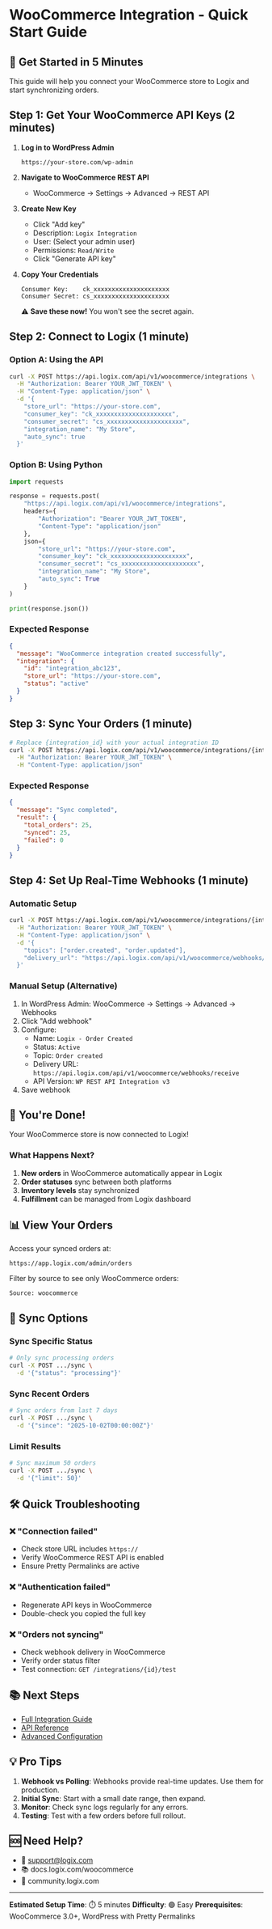 # WooCommerce Integration - Quick Start Guide

## 🚀 Get Started in 5 Minutes

This guide will help you connect your WooCommerce store to Logix and start synchronizing orders.

## Step 1: Get Your WooCommerce API Keys (2 minutes)

1. **Log in to WordPress Admin**
   ```
   https://your-store.com/wp-admin
   ```

2. **Navigate to WooCommerce REST API**
   - WooCommerce → Settings → Advanced → REST API

3. **Create New Key**
   - Click "Add key"
   - Description: `Logix Integration`
   - User: (Select your admin user)
   - Permissions: `Read/Write`
   - Click "Generate API key"

4. **Copy Your Credentials**
   ```
   Consumer Key:    ck_xxxxxxxxxxxxxxxxxxxxx
   Consumer Secret: cs_xxxxxxxxxxxxxxxxxxxxx
   ```
   ⚠️ **Save these now!** You won't see the secret again.

## Step 2: Connect to Logix (1 minute)

### Option A: Using the API

```bash
curl -X POST https://api.logix.com/api/v1/woocommerce/integrations \
  -H "Authorization: Bearer YOUR_JWT_TOKEN" \
  -H "Content-Type: application/json" \
  -d '{
    "store_url": "https://your-store.com",
    "consumer_key": "ck_xxxxxxxxxxxxxxxxxxxxx",
    "consumer_secret": "cs_xxxxxxxxxxxxxxxxxxxxx",
    "integration_name": "My Store",
    "auto_sync": true
  }'
```

### Option B: Using Python

```python
import requests

response = requests.post(
    "https://api.logix.com/api/v1/woocommerce/integrations",
    headers={
        "Authorization": "Bearer YOUR_JWT_TOKEN",
        "Content-Type": "application/json"
    },
    json={
        "store_url": "https://your-store.com",
        "consumer_key": "ck_xxxxxxxxxxxxxxxxxxxxx",
        "consumer_secret": "cs_xxxxxxxxxxxxxxxxxxxxx",
        "integration_name": "My Store",
        "auto_sync": True
    }
)

print(response.json())
```

### Expected Response

```json
{
  "message": "WooCommerce integration created successfully",
  "integration": {
    "id": "integration_abc123",
    "store_url": "https://your-store.com",
    "status": "active"
  }
}
```

## Step 3: Sync Your Orders (1 minute)

```bash
# Replace {integration_id} with your actual integration ID
curl -X POST https://api.logix.com/api/v1/woocommerce/integrations/{integration_id}/sync \
  -H "Authorization: Bearer YOUR_JWT_TOKEN" \
  -H "Content-Type: application/json"
```

### Expected Response

```json
{
  "message": "Sync completed",
  "result": {
    "total_orders": 25,
    "synced": 25,
    "failed": 0
  }
}
```

## Step 4: Set Up Real-Time Webhooks (1 minute)

### Automatic Setup

```bash
curl -X POST https://api.logix.com/api/v1/woocommerce/integrations/{integration_id}/webhooks \
  -H "Authorization: Bearer YOUR_JWT_TOKEN" \
  -H "Content-Type: application/json" \
  -d '{
    "topics": ["order.created", "order.updated"],
    "delivery_url": "https://api.logix.com/api/v1/woocommerce/webhooks/receive"
  }'
```

### Manual Setup (Alternative)

1. In WordPress Admin: WooCommerce → Settings → Advanced → Webhooks
2. Click "Add webhook"
3. Configure:
   - Name: `Logix - Order Created`
   - Status: `Active`
   - Topic: `Order created`
   - Delivery URL: `https://api.logix.com/api/v1/woocommerce/webhooks/receive`
   - API Version: `WP REST API Integration v3`
4. Save webhook

## 🎉 You're Done!

Your WooCommerce store is now connected to Logix!

### What Happens Next?

1. **New orders** in WooCommerce automatically appear in Logix
2. **Order statuses** sync between both platforms
3. **Inventory levels** stay synchronized
4. **Fulfillment** can be managed from Logix dashboard

## 📊 View Your Orders

Access your synced orders at:
```
https://app.logix.com/admin/orders
```

Filter by source to see only WooCommerce orders:
```
Source: woocommerce
```

## 🔄 Sync Options

### Sync Specific Status

```bash
# Only sync processing orders
curl -X POST .../sync \
  -d '{"status": "processing"}'
```

### Sync Recent Orders

```bash
# Sync orders from last 7 days
curl -X POST .../sync \
  -d '{"since": "2025-10-02T00:00:00Z"}'
```

### Limit Results

```bash
# Sync maximum 50 orders
curl -X POST .../sync \
  -d '{"limit": 50}'
```

## 🛠️ Quick Troubleshooting

### ❌ "Connection failed"
- Check store URL includes `https://`
- Verify WooCommerce REST API is enabled
- Ensure Pretty Permalinks are active

### ❌ "Authentication failed"
- Regenerate API keys in WooCommerce
- Double-check you copied the full key

### ❌ "Orders not syncing"
- Check webhook delivery in WooCommerce
- Verify order status filter
- Test connection: `GET /integrations/{id}/test`

## 📚 Next Steps

- [Full Integration Guide](./WOOCOMMERCE_INTEGRATION_GUIDE.md)
- [API Reference](./WOOCOMMERCE_API_REFERENCE.md)
- [Advanced Configuration](./WOOCOMMERCE_ADVANCED.md)

## 💡 Pro Tips

1. **Webhook vs Polling**: Webhooks provide real-time updates. Use them for production.
2. **Initial Sync**: Start with a small date range, then expand.
3. **Monitor**: Check sync logs regularly for any errors.
4. **Testing**: Test with a few orders before full rollout.

## 🆘 Need Help?

- 📧 support@logix.com
- 📚 docs.logix.com/woocommerce
- 💬 community.logix.com

---

**Estimated Setup Time**: ⏱️ 5 minutes
**Difficulty**: 🟢 Easy
**Prerequisites**: WooCommerce 3.0+, WordPress with Pretty Permalinks


